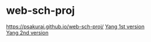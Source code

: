 # web-sch-proj
https://psakurai.github.io/web-sch-proj/
<a href="https://psakurai.github.io/web-sch-proj/assignment-1/v1/index.html">Yang 1st version</a><br>
<a href="https://psakurai.github.io/web-sch-proj/assignment-1/v2/index.html">Yang 2nd version</a>
